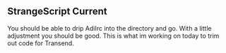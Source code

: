 ## StrangeScript Current

You should be able to drip AdiIrc into the directory and go. With a little adjustment you should be good. This is what im working on today to trim out code for Transend.
